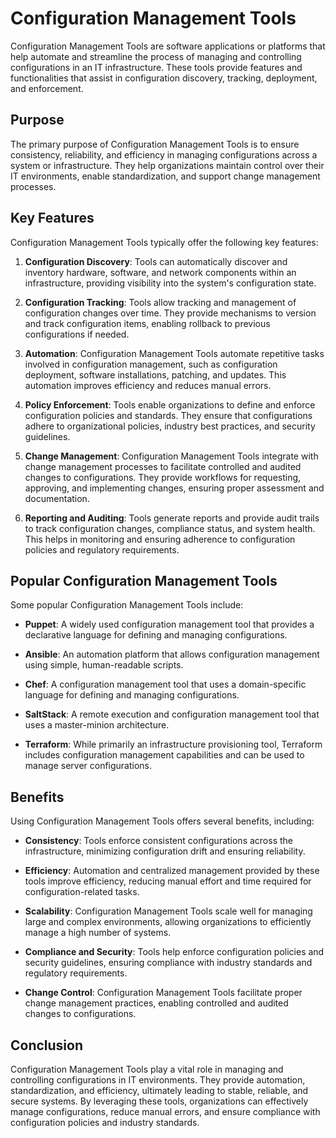 # Configuration Management Tools

Configuration Management Tools are software applications or platforms that help automate and streamline the process of managing and controlling configurations in an IT infrastructure. These tools provide features and functionalities that assist in configuration discovery, tracking, deployment, and enforcement.

## Purpose

The primary purpose of Configuration Management Tools is to ensure consistency, reliability, and efficiency in managing configurations across a system or infrastructure. They help organizations maintain control over their IT environments, enable standardization, and support change management processes.

## Key Features

Configuration Management Tools typically offer the following key features:

1. **Configuration Discovery**: Tools can automatically discover and inventory hardware, software, and network components within an infrastructure, providing visibility into the system's configuration state.

2. **Configuration Tracking**: Tools allow tracking and management of configuration changes over time. They provide mechanisms to version and track configuration items, enabling rollback to previous configurations if needed.

3. **Automation**: Configuration Management Tools automate repetitive tasks involved in configuration management, such as configuration deployment, software installations, patching, and updates. This automation improves efficiency and reduces manual errors.

4. **Policy Enforcement**: Tools enable organizations to define and enforce configuration policies and standards. They ensure that configurations adhere to organizational policies, industry best practices, and security guidelines.

5. **Change Management**: Configuration Management Tools integrate with change management processes to facilitate controlled and audited changes to configurations. They provide workflows for requesting, approving, and implementing changes, ensuring proper assessment and documentation.

6. **Reporting and Auditing**: Tools generate reports and provide audit trails to track configuration changes, compliance status, and system health. This helps in monitoring and ensuring adherence to configuration policies and regulatory requirements.

## Popular Configuration Management Tools

Some popular Configuration Management Tools include:

- **Puppet**: A widely used configuration management tool that provides a declarative language for defining and managing configurations.

- **Ansible**: An automation platform that allows configuration management using simple, human-readable scripts.

- **Chef**: A configuration management tool that uses a domain-specific language for defining and managing configurations.

- **SaltStack**: A remote execution and configuration management tool that uses a master-minion architecture.

- **Terraform**: While primarily an infrastructure provisioning tool, Terraform includes configuration management capabilities and can be used to manage server configurations.

## Benefits

Using Configuration Management Tools offers several benefits, including:

- **Consistency**: Tools enforce consistent configurations across the infrastructure, minimizing configuration drift and ensuring reliability.

- **Efficiency**: Automation and centralized management provided by these tools improve efficiency, reducing manual effort and time required for configuration-related tasks.

- **Scalability**: Configuration Management Tools scale well for managing large and complex environments, allowing organizations to efficiently manage a high number of systems.

- **Compliance and Security**: Tools help enforce configuration policies and security guidelines, ensuring compliance with industry standards and regulatory requirements.

- **Change Control**: Configuration Management Tools facilitate proper change management practices, enabling controlled and audited changes to configurations.

## Conclusion

Configuration Management Tools play a vital role in managing and controlling configurations in IT environments. They provide automation, standardization, and efficiency, ultimately leading to stable, reliable, and secure systems. By leveraging these tools, organizations can effectively manage configurations, reduce manual errors, and ensure compliance with configuration policies and industry standards.
